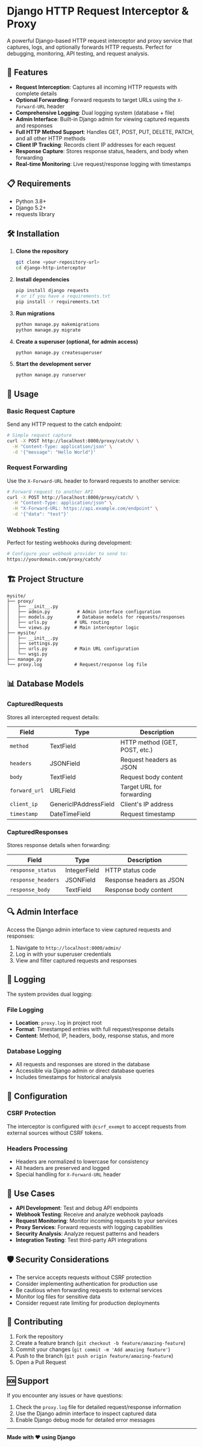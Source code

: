 # Django HTTP Request Interceptor & Proxy

A powerful Django-based HTTP request interceptor and proxy service that captures, logs, and optionally forwards HTTP requests. Perfect for debugging, monitoring, API testing, and request analysis.

## 🚀 Features

- **Request Interception**: Captures all incoming HTTP requests with complete details
- **Optional Forwarding**: Forward requests to target URLs using the `X-Forward-URL` header
- **Comprehensive Logging**: Dual logging system (database + file)
- **Admin Interface**: Built-in Django admin for viewing captured requests and responses
- **Full HTTP Method Support**: Handles GET, POST, PUT, DELETE, PATCH, and all other HTTP methods
- **Client IP Tracking**: Records client IP addresses for each request
- **Response Capture**: Stores response status, headers, and body when forwarding
- **Real-time Monitoring**: Live request/response logging with timestamps

## 📋 Requirements

- Python 3.8+
- Django 5.2+
- requests library

## 🛠️ Installation

1. **Clone the repository**
   ```bash
   git clone <your-repository-url>
   cd django-http-interceptor
   ```

2. **Install dependencies**
   ```bash
   pip install django requests
   # or if you have a requirements.txt
   pip install -r requirements.txt
   ```

3. **Run migrations**
   ```bash
   python manage.py makemigrations
   python manage.py migrate
   ```

4. **Create a superuser (optional, for admin access)**
   ```bash
   python manage.py createsuperuser
   ```

5. **Start the development server**
   ```bash
   python manage.py runserver
   ```

## 📖 Usage

### Basic Request Capture

Send any HTTP request to the catch endpoint:

```bash
# Simple request capture
curl -X POST http://localhost:8000/proxy/catch/ \
  -H "Content-Type: application/json" \
  -d '{"message": "Hello World"}'
```

### Request Forwarding

Use the `X-Forward-URL` header to forward requests to another service:

```bash
# Forward request to another API
curl -X POST http://localhost:8000/proxy/catch/ \
  -H "Content-Type: application/json" \
  -H "X-Forward-URL: https://api.example.com/endpoint" \
  -d '{"data": "test"}'
```

### Webhook Testing

Perfect for testing webhooks during development:

```bash
# Configure your webhook provider to send to:
https://yourdomain.com/proxy/catch/
```

## 🏗️ Project Structure

```
mysite/
├── proxy/
│   ├── __init__.py
│   ├── admin.py          # Admin interface configuration
│   ├── models.py         # Database models for requests/responses
│   ├── urls.py          # URL routing
│   └── views.py         # Main interceptor logic
├── mysite/
│   ├── __init__.py
│   ├── settings.py
│   ├── urls.py          # Main URL configuration
│   └── wsgi.py
├── manage.py
└── proxy.log            # Request/response log file
```

## 📊 Database Models

### CapturedRequests
Stores all intercepted request details:

| Field | Type | Description |
|-------|------|-------------|
| `method` | TextField | HTTP method (GET, POST, etc.) |
| `headers` | JSONField | Request headers as JSON |
| `body` | TextField | Request body content |
| `forward_url` | URLField | Target URL for forwarding |
| `client_ip` | GenericIPAddressField | Client's IP address |
| `timestamp` | DateTimeField | Request timestamp |

### CapturedResponses
Stores response details when forwarding:

| Field | Type | Description |
|-------|------|-------------|
| `response_status` | IntegerField | HTTP status code |
| `response_headers` | JSONField | Response headers as JSON |
| `response_body` | TextField | Response body content |

## 🔍 Admin Interface

Access the Django admin interface to view captured requests and responses:

1. Navigate to `http://localhost:8000/admin/`
2. Log in with your superuser credentials
3. View and filter captured requests and responses

## 📝 Logging

The system provides dual logging:

### File Logging
- **Location**: `proxy.log` in project root
- **Format**: Timestamped entries with full request/response details
- **Content**: Method, IP, headers, body, response status, and more

### Database Logging
- All requests and responses are stored in the database
- Accessible via Django admin or direct database queries
- Includes timestamps for historical analysis

## 🔧 Configuration

### CSRF Protection
The interceptor is configured with `@csrf_exempt` to accept requests from external sources without CSRF tokens.

### Headers Processing
- Headers are normalized to lowercase for consistency
- All headers are preserved and logged
- Special handling for `X-Forward-URL` header

## 🚀 Use Cases

- **API Development**: Test and debug API endpoints
- **Webhook Testing**: Receive and analyze webhook payloads
- **Request Monitoring**: Monitor incoming requests to your services
- **Proxy Services**: Forward requests with logging capabilities
- **Security Analysis**: Analyze request patterns and headers
- **Integration Testing**: Test third-party API integrations

## 🛡️ Security Considerations

- The service accepts requests without CSRF protection
- Consider implementing authentication for production use
- Be cautious when forwarding requests to external services
- Monitor log files for sensitive data
- Consider request rate limiting for production deployments

## 🤝 Contributing

1. Fork the repository
2. Create a feature branch (`git checkout -b feature/amazing-feature`)
3. Commit your changes (`git commit -m 'Add amazing feature'`)
4. Push to the branch (`git push origin feature/amazing-feature`)
5. Open a Pull Request


## 🆘 Support

If you encounter any issues or have questions:

1. Check the `proxy.log` file for detailed request/response information
2. Use the Django admin interface to inspect captured data
3. Enable Django debug mode for detailed error messages

---

**Made with ❤️ using Django**
